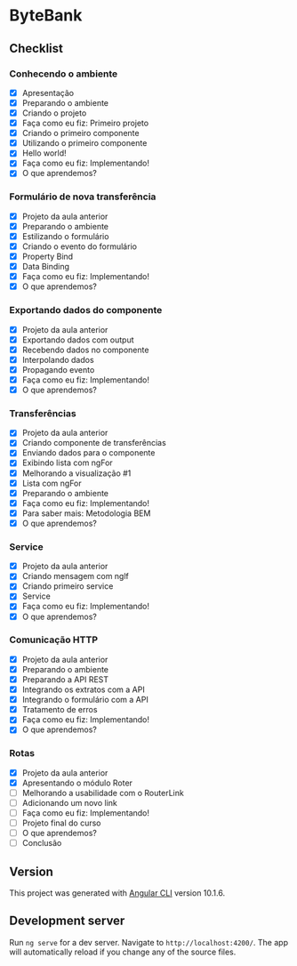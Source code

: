 # ByteBank

## Checklist

### Conhecendo o ambiente
- [x] Apresentação
- [x] Preparando o ambiente
- [x] Criando o projeto
- [x] Faça como eu fiz: Primeiro projeto
- [x] Criando o primeiro componente
- [x] Utilizando o primeiro componente
- [x] Hello world!
- [x] Faça como eu fiz: Implementando!
- [x] O que aprendemos?

### Formulário de nova transferência
- [x] Projeto da aula anterior
- [x] Preparando o ambiente
- [x] Estilizando o formulário
- [x] Criando o evento do formulário
- [x] Property Bind
- [x] Data Binding
- [x] Faça como eu fiz: Implementando!
- [x] O que aprendemos?

### Exportando dados do componente
- [x] Projeto da aula anterior
- [x] Exportando dados com output
- [x] Recebendo dados no componente
- [x] Interpolando dados
- [x] Propagando evento
- [x] Faça como eu fiz: Implementando!
- [x] O que aprendemos?

### Transferências
- [x] Projeto da aula anterior
- [x] Criando componente de transferências
- [x] Enviando dados para o componente
- [x] Exibindo lista com ngFor
- [x] Melhorando a visualização #1
- [x] Lista com ngFor
- [x] Preparando o ambiente
- [x] Faça como eu fiz: Implementando!
- [x] Para saber mais: Metodologia BEM
- [x] O que aprendemos?

### Service
- [x] Projeto da aula anterior
- [x] Criando mensagem com nglf
- [x] Criando primeiro service
- [x] Service
- [x] Faça como eu fiz: Implementando!
- [x] O que aprendemos?

### Comunicação HTTP
- [x] Projeto da aula anterior
- [x] Preparando o ambiente
- [x] Preparando a API REST
- [x] Integrando os extratos com a API
- [x] Integrando o formulário com a API
- [x] Tratamento de erros
- [x] Faça como eu fiz: Implementando!
- [x] O que aprendemos?

### Rotas
- [x] Projeto da aula anterior
- [x] Apresentando o módulo Roter
- [ ] Melhorando a usabilidade com o RouterLink
- [ ] Adicionando um novo link
- [ ] Faça como eu fiz: Implementando!
- [ ] Projeto final do curso
- [ ] O que aprendemos?
- [ ] Conclusão

## Version
This project was generated with [Angular CLI](https://github.com/angular/angular-cli) version 10.1.6.

## Development server

Run `ng serve` for a dev server. Navigate to `http://localhost:4200/`. The app will automatically reload if you change any of the source files.



